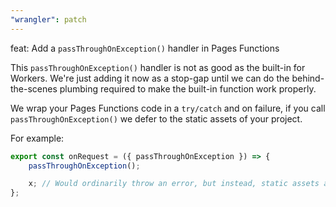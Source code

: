 ```yaml
---
"wrangler": patch
---
```


feat: Add a `passThroughOnException()` handler in Pages Functions

This `passThroughOnException()` handler is not as good as the built-in for Workers. We're just adding it now as a stop-gap until we can do the behind-the-scenes plumbing required to make the built-in function work properly.

We wrap your Pages Functions code in a `try/catch` and on failure, if you call `passThroughOnException()` we defer to the static assets of your project.

For example:

```ts
export const onRequest = ({ passThroughOnException }) => {
	passThroughOnException();

	x; // Would ordinarily throw an error, but instead, static assets are served.
};
```
